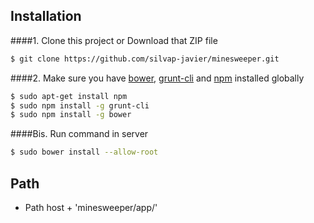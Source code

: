 ## Installation
####1. Clone this project or Download that ZIP file

```sh
$ git clone https://github.com/silvap-javier/minesweeper.git
```

####2.  Make sure you have [bower](http://bower.io/), [grunt-cli](https://www.npmjs.com/package/grunt-cli) and  [npm](https://www.npmjs.org/) installed globally
 
 
```sh
$ sudo apt-get install npm
$ sudo npm install -g grunt-cli
$ sudo npm install -g bower
```

####Bis. Run command in server

```sh
$ sudo bower install --allow-root
```

## Path

- Path host + 'minesweeper/app/'